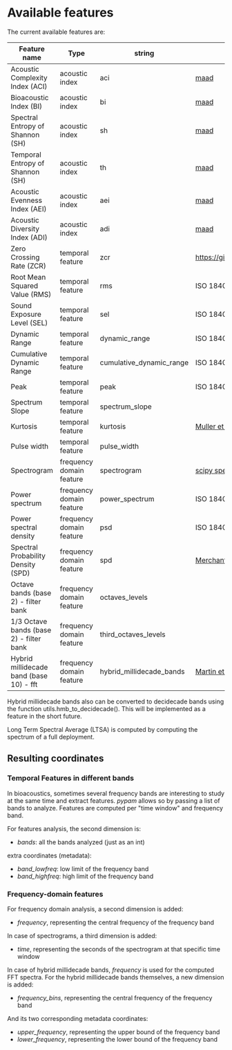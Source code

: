 # Available features

The current available features are:

| Feature name                            | Type                      | string                   | Reference / Source code                                                                                 |
|-----------------------------------------|---------------------------|--------------------------|---------------------------------------------------------------------------------------------------------|
| Acoustic Complexity Index (ACI)         | acoustic index            | aci                      | [maad](https://scikit-maad.github.io/)                                                                  |
| Bioacoustic Index (BI)                  | acoustic index            | bi                       | [maad](https://scikit-maad.github.io/)                                                                  |
| Spectral Entropy of Shannon (SH)        | acoustic index            | sh                       | [maad](https://scikit-maad.github.io/)                                                                  |
| Temporal Entropy of Shannon (SH)        | acoustic index            | th                       | [maad](https://scikit-maad.github.io/)                                                                  |
| Acoustic Evenness Index (AEI)           | acoustic index            | aei                      | [maad](https://scikit-maad.github.io/)                                                                  |
| Acoustic Diversity Index (ADI)          | acoustic index            | adi                      | [maad](https://scikit-maad.github.io/)                                                                  |
| Zero Crossing Rate (ZCR)                | temporal feature          | zcr                      | https://github.com/patriceguyot/Acoustic_Indices                                                        |
| Root Mean Squared Value (RMS)           | temporal feature          | rms                      | ISO 18405:2017                                                                                          |
| Sound Exposure Level (SEL)              | temporal feature          | sel                      | ISO 18405:2017                                                                                          |
| Dynamic Range                           | temporal feature          | dynamic_range            | ISO 18405:2017                                                                                          |
| Cumulative Dynamic Range                | temporal feature          | cumulative_dynamic_range | ISO 18405:2017                                                                                          |
| Peak                                    | temporal feature          | peak                     | ISO 18405:2017                                                                                          |
| Spectrum Slope                          | temporal feature          | spectrum_slope           |                                                                                                         |
| Kurtosis                                | temporal feature          | kurtosis                 | [Muller et al. 2020](https://pubmed.ncbi.nlm.nih.gov/32872988/)                                         |
| Pulse width                             | temporal feature          | pulse_width              |                                                                                                         |
| Spectrogram                             | frequency domain feature  | spectrogram              | [scipy spectrogram](https://docs.scipy.org/doc/scipy/reference/generated/scipy.signal.spectrogram.html) |
| Power spectrum                          | frequency domain feature  | power_spectrum           | ISO 18405:2017                                                                                          |
| Power spectral density                  | frequency domain feature  | psd                      | ISO 18405:2017                                                                                          |
| Spectral Probability Density (SPD)      | frequency domain feature  | spd                      | [Merchant et al. 2013](https://doi.org/10.1121/1.4794934)                                               |
| Octave bands (base 2) - filter bank     | frequency domain feature  | octaves_levels           |                                                                                                         |
| 1/3 Octave bands (base 2) - filter bank | frequency domain feature  | third_octaves_levels     |                                                                                                         |
| Hybrid millidecade band (base 10) - fft | frequency domain feature  | hybrid_millidecade_bands | [Martin et al. (2021)](https://doi.org/10.1121/10.0003324)                                              |

Hybrid millidecade bands also can be converted to decidecade bands using the function utils.hmb_to_decidecade(). 
This will be implemented as a feature in the short future. 

Long Term Spectral Average (LTSA) is computed by computing the spectrum of a full deployment. 

## Resulting coordinates

### Temporal Features in different bands
In bioacoustics, sometimes several frequency bands are interesting to study at the same time and extract features. 
*pypam* allows so by passing a list of bands to analyze. 
Features are computed per "time window" and frequency band.

For features analysis, the second dimension is:

- *bands*: all the bands analyzed (just as an int)

extra coordinates (metadata):

- *band_lowfreq*: low limit of the frequency band
- *band_highfreq*: high limit of the frequency band


### Frequency-domain features
For frequency domain analysis, a second dimension is added: 

- *frequency*, representing the central frequency of the frequency band


In case of spectrograms, a third dimension is added: 
- *time*, representing the seconds of the spectrogram at that specific time window

In case of hybrid millidecade bands, *frequency* is used for the computed FFT spectra. For the hybrid millidecade bands 
themselves, a new dimension is added:

- *frequency_bins*, representing the central frequency of the frequency band

And its two corresponding metadata coordinates: 

- *upper_frequency*, representing the upper bound of the frequency band
- *lower_frequency*, representing the lower bound of the frequency band


